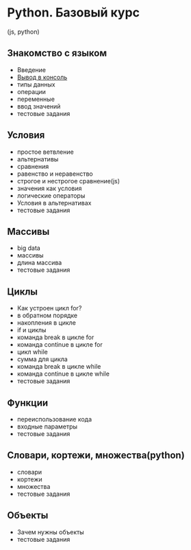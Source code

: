 # Python. Базовый курс

(js, python)

## Знакомство с языком

* Введение
* [Вывод в консоль](https://www.google.com)
* типы данных
* операции
* переменные
* ввод значений
* тестовые задания

## Условия

* простое ветвление
* альтернативы
* сравнения
* равенство и неравенство 
* строгое и нестрогое сравнение(js)
* значения как условия
* логические операторы
* Условия в альтернативах
* тестовые задания

## Массивы

* big data
* массивы
* длина массива
* тестовые задания

## Циклы

* Как устроен цикл for?
* в обратном порядке
* накопления в цикле
* if и циклы
* команда break в цикле for
* команда continue в цикле for
* цикл while
* сумма для цикла
* команда break в цикле while
* команда continue в цикле while
* тестовые задания

## Функции

* переиспользование кода
* входные параметры
* тестовые задания

## Словари, кортежи, множества(python)

* словари
* кортежи
* множества
* тестовые задания

## Объекты

* Зачем нужны объекты
* тестовые задания